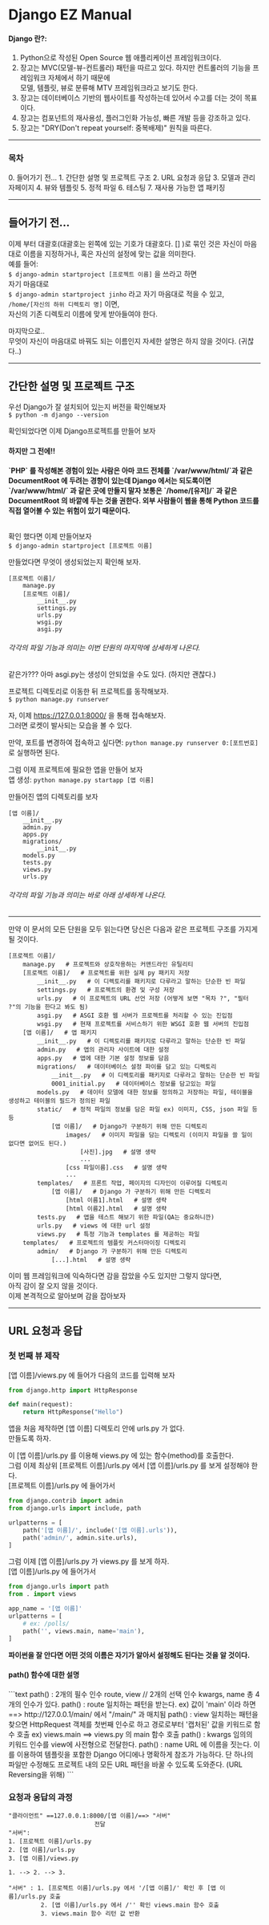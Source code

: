 <h1>Django EZ Manual</h1>

<h4>Django 란?:</h4>

1. Python으로 작성된 Open Source 웹 애플리케이션 프레임워크이다.
2. 장고는 MVC(모델-뷰-컨트롤러) 패턴을 따르고 있다. 하지만 컨트롤러의 기능을 프레임워크 자체에서 하기 때문에  
모델, 템플릿, 뷰로 분류해 MTV 프레임워크라고 보기도 한다.
3. 장고는 데이터베이스 기반의 웹사이트를 작성하는데 있어서 수고를 더는 것이 목표이다.
4. 장고는 컴포넌트의 재사용성, 플러그인화 가능성, 빠른 개발 등을 강조하고 있다.
5. 장고는 "DRY(Don't repeat yourself: 중복배제)" 원칙을 따른다.

---

<h3>목차</h3>
0. 들어가기 전...
1. 간단한 설명 및 프로젝트 구조
2. URL 요청과 응답
3. 모델과 관리자페이지
4. 뷰와 템플릿
5. 정적 파일
6. 테스팅
7. 재사용 가능한 앱 패키징

---

<h2>들어가기 전...</h2>

이제 부터 대괄호(대괄호는 왼쪽에 있는 기호가 대괄호다. [] )로 묶인 것은 자신이 마음대로 이름을 지정하거나, 혹은 자신의 설정에 맞는 값을 의미한다.  
예를 들어:  
`$ django-admin startproject [프로젝트 이름]` 을 쓰라고 하면  
자기 마음대로  
`$ django-admin startproject jinho` 라고 자기 마음대로 적을 수 있고,  
`/home/[자신의 하위 디렉토리 명]` 이면,  
자신의 기존 디렉토리 이름에 맞게 받아들여야 한다.

마지막으로..  
무엇이 자신이 마음대로 바꿔도 되는 이름인지 자세한 설명은 하지 않을 것이다. (귀찮다..)

---

<h2> 간단한 설명 및 프로젝트 구조</h2>

우선 Django가 잘 설치되어 있는지 버전을 확인해보자  
`$ python -m django --version`

확인되었다면 이제 Django프로젝트를 만들어 보자  

<h4>하지만 그 전에!!</h4>

<strong>  
`PHP` 를 작성해본 경험이 있는 사람은 아마 코드 전체를 `/var/www/html/`과 같은  
DocumentRoot 에 두려는 경향이 있는데  
Django 에서는 되도록이면 `/var/www/html/` 과 같은 곳에 만들지 말자  
보통은 `/home/[유저]/` 과 같은 DocumentRoot 의 바깥에 두는 것을 권한다.  
외부 사람들이 웹을 통해 Python 코드를 직접 열어볼 수 있는 위험이 있기 때문이다. 
</strong>  

<br>
<br>

확인 했다면 이제 만들어보자  
`$ django-admin startproject [프로젝트 이름]`  


만들었다면 무엇이 생성되었는지 확인해 보자.  
```text
[프로젝트 이름]/  
    manage.py  
    [프로젝트 이름]/  
        __init__.py  
        settings.py  
        urls.py  
        wsgi.py  
        asgi.py  
```
<h6>각각의 파일 기능과 의미는 이번 단원의 마지막에 상세하게 나온다.</h6>
같은가??? 아마 asgi.py는 생성이 안되었을 수도 있다. (하지만 괜찮다.)

프로젝트 디렉토리로 이동한 뒤 프로젝트를 동작해보자.  
`$ python manage.py runserver`  

자, 이제 https://127.0.0.1:8000/ 을 통해 접속해보자.  
그러면 로켓이 발사되는 모습을 볼 수 있다.  

만약, 포트를 변경하여 접속하고 싶다면: `python manage.py runserver 0:[포트번호]` 로 실행하면 된다.  

그럼 이제 프로젝트에 필요한 앱을 만들어 보자  
앱 생성: `python manage.py startapp [앱 이름]`

만들어진 앱의 디렉토리를 보자  
```text
[앱 이름]/
    __init__.py
    admin.py
    apps.py
    migrations/
        __init__.py
    models.py
    tests.py
    views.py
    urls.py
```
<h6>각각의 파일 기능과 의미는 바로 아래 상세하게 나온다.</h2>  

---

만약 이 문서의 모든 단원을 모두 읽는다면 당신은 다음과 같은 프로젝트 구조를 가지게 될 것이다.  
```text
[프로젝트 이름]/
    manage.py   # 프로젝트와 상호작용하는 커맨드라인 유틸리티
    [프로젝트 이름]/   # 프로젝트를 위한 실제 py 패키지 저장
        __init__.py   # 이 디렉토리를 패키지로 다루라고 말하는 단순한 빈 파일
        settings.py   # 프로젝트의 환경 및 구성 저장
        urls.py   # 이 프로젝트의 URL 선언 저장 (어떻게 보면 "목차 ?", "필터 ?"의 기능을 한다고 봐도 됨)
        asgi.py   # ASGI 호환 웹 서버가 프로젝트를 처리할 수 있는 진입점
        wsgi.py   # 현재 프로젝트를 서비스하기 위한 WSGI 호환 웹 서버의 진입점
    [앱 이름]/   # 앱 패키지
        __init__.py   # 이 디렉토리를 패키지로 다루라고 말하는 단순한 빈 파일
        admin.py   # 앱의 관리자 사이트에 대한 설정
        apps.py   # 앱에 대한 기본 설정 정보를 담음
        migrations/   # 데이터베이스 설정 파이를 담고 있는 디렉토리
            __init__.py   # 이 디렉토리를 패키지로 다루라고 말하는 단순한 빈 파일
            0001_initial.py   # 데이터베이스 정보를 담고있는 파일
        models.py   # 데이터 모델에 대한 정보를 정의하고 저장하는 파일, 테이블을 생성하고 테이블의 필드가 정의된 파일
        static/   # 정적 파일의 정보를 담은 파일 ex) 이미지, CSS, json 파일 등등
            [앱 이름]/   # Django가 구분하기 위해 만든 디렉토리
                images/   # 이미지 파일을 담는 디렉토리 (이미지 파일을 쓸 일이 없다면 없어도 된다.)
                    [사진].jpg   # 설명 생략
                    ...
                [css 파일이름].css   # 설명 생략
                ...
        templates/   # 프론트 작업, 페이지의 디자인이 이루어질 디렉토리
            [앱 이름]/   # Django 가 구분하기 위해 만든 디렉토리
                [html 이름1].html   # 설명 생략
                [html 이름2].html   # 설명 생략
        tests.py   # 앱을 테스트 해보기 위한 파일(QA는 중요하니깐)
        urls.py   # views 에 대한 url 설정
        views.py   # 특정 기능과 templates 를 제공하는 파일 
    templates/   # 프로젝트의 템플릿 커스터마이징 디렉토리
        admin/   # Django 가 구분하기 위해 만든 디렉토리
            [...].html   # 설명 생략
```
이미 웹 프레임워크에 익숙하다면 감을 잡았을 수도 있지만 그렇지 않다면,  
아직 감이 잘 오지 않을 것이다.  
이제 본격적으로 알아보며 감을 잡아보자

---

<h2>URL 요청과 응답</h2>

<h3>첫 번째 뷰 제작</h3>

[앱 이름]/views.py 에 들어가 다음의 코드를 입력해 보자

```python
from django.http import HttpResponse

def main(request):
    return HttpResponse("Hello")
```

앱을 처음 제작하면 [앱 이름] 디렉토리 안에 urls.py 가 없다.  
만들도록 하자.  

이 [앱 이름]/urls.py 를 이용해 views.py 에 있는 함수(method)를 호출한다.  
그럼 이제 최상위 [프로젝트 이름]/urls.py 에서 [앱 이름]/urls.py 를 보게 설정해야 한다.  
[프로젝트 이름]/urls.py 에 들어가서  
```python
from django.contrib import admin
from django.urls import include, path

urlpatterns = [
    path('[앱 이름]/', include('[앱 이름].urls')),
    path('admin/', admin.site.urls),
]
``` 

그럼 이제 [앱 이름]/urls.py 가 views.py 를 보게 하자.  
[앱 이름]/urls.py 에 들어가서 
```python
from django.urls import path
from . import views

app_name = '[앱 이름]'
urlpatterns = [
    # ex: /polls/
    path('', views.main, name='main'),
]
```
<strong> 파이썬을 잘 안다면 어떤 것의 이름은 자기가 알아서 설정해도 된다는 것을 알 것이다. </strong>

<h4>path() 함수에 대한 설명</h4>  
```text
path() : 2개의 필수 인수 route, view // 2개의 선택 인수 kwargs, name 총 4개의 인수가 있다.  
path() : route  
        일치하는 패턴을 받는다. ex) 값이 'main' 이라 하면  ==> http://127.0.0.1/main/ 에서 "/main/" 과 매치됨
path() : view  
        일치하는 패턴을 찾으면 HttpRequest 객체를 첫번째 인수로 하고 경로로부터 '캡처된' 값을 키워드로 함수 호출
        ex) views.main ==> views.py 의 main 함수 호출
path() : kwargs  
        임의의 키워드 인수를 view에 사전형으로 전달한다.
path() : name  
        URL 에 이름을 짓는다. 이를 이용하여 템플릿을 포함한 Django 어디에나 명확하게 참조가 가능하다.
        단 하나의 파일만 수정해도 프로젝트 내의 모든 URL 패턴을 바꿀 수 있도록 도와준다. (URL Reversing을 위해)
```

<h3>요청과 응답의 과정</h3>

```text
"클라이언트" ==127.0.0.1:8000/[앱 이름]/==> "서버"
                        전달
"서버":
1. [프로젝트 이름]/urls.py 
2. [앱 이름]/urls.py
3. [앱 이름]/views.py

1. --> 2. --> 3. 

"서버" : 1. [프로젝트 이름]/urls.py 에서 '/[앱 이름]/' 확인 후 [앱 이름]/urls.py 호출 
         2. [앱 이름]/urls.py 에서 /'' 확인 views.main 함수 호출 
         3. views.main 함수 리턴 값 반환
```
